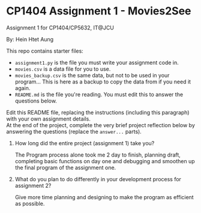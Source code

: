 # CP1404 Assignment 1 - Movies2See

Assignment 1 for CP1404/CP5632, IT@JCU

By: Hein Htet Aung

This repo contains starter files:  

- `assignment1.py` is the file you must write your assignment code in.
- `movies.csv` is a data file for you to use.  
- `movies_backup.csv` is the same data, but not to be used in your program... This is here as a backup to copy the data from if you need it again.
- `README.md` is the file you're reading. You must edit this to answer the questions below.

Edit this README file, replacing the instructions (including this paragraph) with your own assignment details.  
At the end of the project, complete the very brief project reflection below by answering the questions (replace
the `answer...` parts).

1. How long did the entire project (assignment 1) take you?

   The Program process alone took me 2 day to finish, planning draft, completing basic functions on day one and debugging 
and smoothen up the final program of the assignment one. 

2. What do you plan to do differently in your development process for assignment 2?

   Give more time planning and designing to make the program as efficient as possible. 
